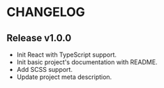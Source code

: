 # CHANGELOG

## Release v1.0.0

- Init React with TypeScript support.
- Init basic project's documentation with README.
- Add SCSS support.
- Update project meta description.
